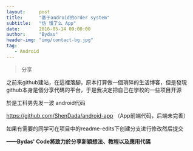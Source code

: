 ```yaml
---
layout:     post
title:      "基于android的order system"
subtitle:   "仿 饿了么 App"
date:       2016-05-14 09:00:00
author:     "Bydas"
header-img: "img/contact-bg.jpg"
tag:
   - Android
---
```


> 分享

之前來github建站，在這裡落腳，原本打算做一個瑣碎的生活博客，但是發現github本身是個分享代碼的平台，于是我决定把自己在学校的一些项目开源

於是工科男先发一波 android代码

https://github.com/ShenDada/android-app
（App前端代码，后端未完善）

如果有需要的同学可在项目中的readme-edits下创建分支进行修改然后提交

**——Bydas' Code將致力於分享新穎想法、教程以及應用代碼**
